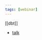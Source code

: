 ```yaml
---
tags: [webinar]
---
```


[[dbt]]

- [talk](https://coalesce.getdbt.com/talks/how-to-build-a-mature-dbt-project-from-scratch/)